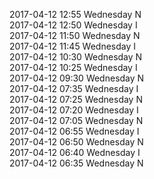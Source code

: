 2017-04-12 12:55 Wednesday  N  
2017-04-12 12:50 Wednesday  I  
2017-04-12 11:50 Wednesday  N  
2017-04-12 11:45 Wednesday  I  
2017-04-12 10:30 Wednesday  N  
2017-04-12 10:25 Wednesday  I  
2017-04-12 09:30 Wednesday  N  
2017-04-12 07:35 Wednesday  I  
2017-04-12 07:25 Wednesday  N  
2017-04-12 07:20 Wednesday  I  
2017-04-12 07:05 Wednesday  N  
2017-04-12 06:55 Wednesday  I  
2017-04-12 06:50 Wednesday  N  
2017-04-12 06:40 Wednesday  I  
2017-04-12 06:35 Wednesday  N  
